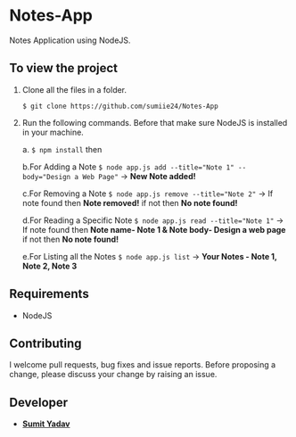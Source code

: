 # Notes-App
Notes Application using NodeJS.

## To view the project
1. Clone all the files in a folder.
  
    ```
    $ git clone https://github.com/sumiie24/Notes-App
    ```
2. Run the following commands. Before that make sure NodeJS is installed in your machine.
  
    a. ``` $ npm install ```
    then 
    
    b.For Adding a Note
    ``` $ node app.js add --title="Note 1" --body="Design a Web Page" ``` -> **New Note added!**
    
    c.For Removing a Note
    ``` $ node app.js remove --title="Note 2" ``` -> If note found then **Note removed!** if not then **No note found!** 
    
    d.For Reading a Specific Note
    ``` $ node app.js read --title="Note 1" ``` -> If note found then **Note name- Note 1 & Note body- Design a web page** if not then **No note found!**
    
    e.For Listing all the Notes
    ``` $ node app.js list ```  -> **Your Notes - Note 1, Note 2, Note 3** 
    
    
## Requirements
* NodeJS


## Contributing
I welcome pull requests, bug fixes and issue reports. Before proposing a change, please discuss your change by raising an issue.


## Developer 
* **[Sumit Yadav](https://www.linkedin.com/in/sumiie24/)**


